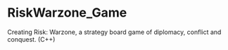 # RiskWarzone_Game
Creating Risk: Warzone, a strategy board game of diplomacy, conflict and conquest. (C++)
